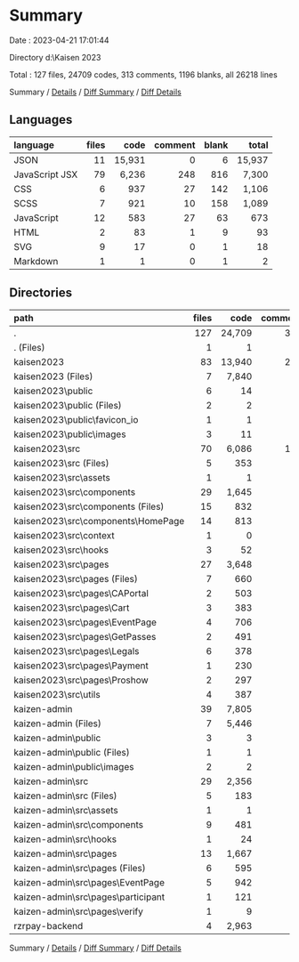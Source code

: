 # Summary

Date : 2023-04-21 17:01:44

Directory d:\\Kaisen 2023

Total : 127 files,  24709 codes, 313 comments, 1196 blanks, all 26218 lines

Summary / [Details](details.md) / [Diff Summary](diff.md) / [Diff Details](diff-details.md)

## Languages
| language | files | code | comment | blank | total |
| :--- | ---: | ---: | ---: | ---: | ---: |
| JSON | 11 | 15,931 | 0 | 6 | 15,937 |
| JavaScript JSX | 79 | 6,236 | 248 | 816 | 7,300 |
| CSS | 6 | 937 | 27 | 142 | 1,106 |
| SCSS | 7 | 921 | 10 | 158 | 1,089 |
| JavaScript | 12 | 583 | 27 | 63 | 673 |
| HTML | 2 | 83 | 1 | 9 | 93 |
| SVG | 9 | 17 | 0 | 1 | 18 |
| Markdown | 1 | 1 | 0 | 1 | 2 |

## Directories
| path | files | code | comment | blank | total |
| :--- | ---: | ---: | ---: | ---: | ---: |
| . | 127 | 24,709 | 313 | 1,196 | 26,218 |
| . (Files) | 1 | 1 | 0 | 1 | 2 |
| kaisen2023 | 83 | 13,940 | 200 | 826 | 14,966 |
| kaisen2023 (Files) | 7 | 7,840 | 3 | 13 | 7,856 |
| kaisen2023\\public | 6 | 14 | 0 | 1 | 15 |
| kaisen2023\\public (Files) | 2 | 2 | 0 | 0 | 2 |
| kaisen2023\\public\\favicon_io | 1 | 1 | 0 | 0 | 1 |
| kaisen2023\\public\\images | 3 | 11 | 0 | 1 | 12 |
| kaisen2023\\src | 70 | 6,086 | 197 | 812 | 7,095 |
| kaisen2023\\src (Files) | 5 | 353 | 43 | 63 | 459 |
| kaisen2023\\src\\assets | 1 | 1 | 0 | 0 | 1 |
| kaisen2023\\src\\components | 29 | 1,645 | 82 | 220 | 1,947 |
| kaisen2023\\src\\components (Files) | 15 | 832 | 48 | 99 | 979 |
| kaisen2023\\src\\components\\HomePage | 14 | 813 | 34 | 121 | 968 |
| kaisen2023\\src\\context | 1 | 0 | 0 | 1 | 1 |
| kaisen2023\\src\\hooks | 3 | 52 | 0 | 14 | 66 |
| kaisen2023\\src\\pages | 27 | 3,648 | 64 | 479 | 4,191 |
| kaisen2023\\src\\pages (Files) | 7 | 660 | 14 | 91 | 765 |
| kaisen2023\\src\\pages\\CAPortal | 2 | 503 | 5 | 71 | 579 |
| kaisen2023\\src\\pages\\Cart | 3 | 383 | 8 | 59 | 450 |
| kaisen2023\\src\\pages\\EventPage | 4 | 706 | 10 | 97 | 813 |
| kaisen2023\\src\\pages\\GetPasses | 2 | 491 | 18 | 51 | 560 |
| kaisen2023\\src\\pages\\Legals | 6 | 378 | 0 | 47 | 425 |
| kaisen2023\\src\\pages\\Payment | 1 | 230 | 9 | 27 | 266 |
| kaisen2023\\src\\pages\\Proshow | 2 | 297 | 0 | 36 | 333 |
| kaisen2023\\src\\utils | 4 | 387 | 8 | 35 | 430 |
| kaizen-admin | 39 | 7,805 | 98 | 337 | 8,240 |
| kaizen-admin (Files) | 7 | 5,446 | 2 | 6 | 5,454 |
| kaizen-admin\\public | 3 | 3 | 0 | 0 | 3 |
| kaizen-admin\\public (Files) | 1 | 1 | 0 | 0 | 1 |
| kaizen-admin\\public\\images | 2 | 2 | 0 | 0 | 2 |
| kaizen-admin\\src | 29 | 2,356 | 96 | 331 | 2,783 |
| kaizen-admin\\src (Files) | 5 | 183 | 0 | 23 | 206 |
| kaizen-admin\\src\\assets | 1 | 1 | 0 | 0 | 1 |
| kaizen-admin\\src\\components | 9 | 481 | 20 | 47 | 548 |
| kaizen-admin\\src\\hooks | 1 | 24 | 0 | 6 | 30 |
| kaizen-admin\\src\\pages | 13 | 1,667 | 76 | 255 | 1,998 |
| kaizen-admin\\src\\pages (Files) | 6 | 595 | 23 | 95 | 713 |
| kaizen-admin\\src\\pages\\EventPage | 5 | 942 | 30 | 130 | 1,102 |
| kaizen-admin\\src\\pages\\participant | 1 | 121 | 23 | 27 | 171 |
| kaizen-admin\\src\\pages\\verify | 1 | 9 | 0 | 3 | 12 |
| rzrpay-backend | 4 | 2,963 | 15 | 32 | 3,010 |

Summary / [Details](details.md) / [Diff Summary](diff.md) / [Diff Details](diff-details.md)